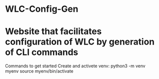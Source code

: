 # WLC-Config-Gen
Website that facilitates configuration of WLC by generation of CLI commands
======================================
Commands to get started
Create and activete venv: 
python3 -m venv myenv
source myenv/bin/activate


